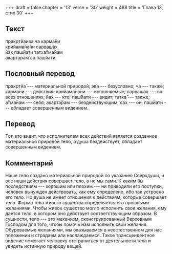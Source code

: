 +++
draft = false
chapter = '13'
verse = '30'
weight = 488
title = 'Глава 13, стих 30'
+++
## Текст

пракр̣тйаива ча карма̄н̣и  
крийама̄н̣а̄ни сарваш́ах̣  
йах̣ паш́йати татха̄тма̄нам  
акарта̄рам̇ са паш́йати

## Пословный перевод

пракр̣тйа̄ --- материальной природой; эва --- безусловно; ча --- также;
карма̄н̣и --- действия; крийама̄н̣а̄ни --- исполняемые; сарваш́ах̣ --- во всех
отношениях; йах̣ --- кто; паш́йати --- видит; татха̄ --- также; а̄тма̄нам ---
себя; акарта̄рам --- бездействующим; сах̣ --- он; паш́йати --- обладает
совершенным ви́дением.

## Перевод

Тот, кто видит, что исполнителем всех действий является созданное
материальной природой тело, а душа бездействует, обладает совершенным
ви́дением.

## Комментарий

Наше тело создано материальной природой по указанию Сверхдуши, и все
наши действия совершает тело, а не мы сами. К каким бы последствиям ---
хорошим или плохим --- ни приводили его поступки, человек вынужден
действовать, как ему определено, ибо так устроено его тело. Но душа не
имеет отношения к действиям, которые совершает тело. Форма тела живого
существа определяется его прошлыми желаниями. Чтобы живое существо могло
исполнить свои желания, ему дается тело, в котором оно действует
соответствующим образом. В сущности, тело --- это механизм,
сконструированный Верховным Господом для того, чтобы помочь нам
исполнить свои желания. Обуреваемые желаниями, мы оказываемся в
неестественном для нас положении и страдаем или наслаждаемся. Такое
трансцендентное ви́дение помогает человеку отстраниться от деятельности
тела и увидеть истинную природу вещей.
